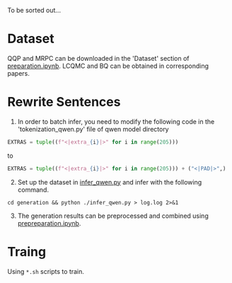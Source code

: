 To be sorted out...

# Dataset
QQP and MRPC can be downloaded in the 'Dataset' section of [preparation.ipynb](./preparation.ipynb). LCQMC and BQ can be obtained in corresponding papers.
# Rewrite Sentences
1. In order to batch infer, you need to modify the following code in the 'tokenization_qwen.py' file of qwen model directory
```python
EXTRAS = tuple((f"<|extra_{i}|>" for i in range(205)))
```
to
```python
EXTRAS = tuple((f"<|extra_{i}|>" for i in range(205))) + ("<|PAD|>",)
```

2. Set up the dataset in [infer_qwen.py](./generation/infer_qwen.py) and infer with the following command.
```shell
cd generation && python ./infer_qwen.py > log.log 2>&1
```

3. The generation results can be preprocessed and combined using [prepreparation.ipynb](./preparation.ipynb).
# Traing
Using `*.sh` scripts to train.